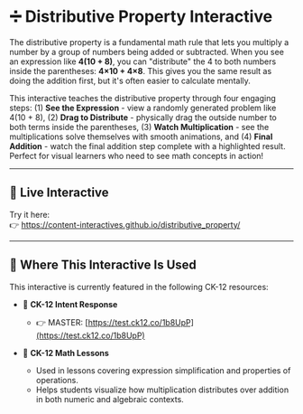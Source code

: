# ➗ Distributive Property Interactive

The distributive property is a fundamental math rule that lets you multiply a number by a group of numbers being added or subtracted. When you see an expression like **4(10 + 8)**, you can "distribute" the 4 to both numbers inside the parentheses: **4×10 + 4×8**. This gives you the same result as doing the addition first, but it's often easier to calculate mentally.

This interactive teaches the distributive property through four engaging steps: (1) **See the Expression** - view a randomly generated problem like 4(10 + 8), (2) **Drag to Distribute** - physically drag the outside number to both terms inside the parentheses, (3) **Watch Multiplication** - see the multiplications solve themselves with smooth animations, and (4) **Final Addition** - watch the final addition step complete with a highlighted result. Perfect for visual learners who need to see math concepts in action!

---

## 🔗 Live Interactive

Try it here:  
👉 https://content-interactives.github.io/distributive_property/

---

## 📍 Where This Interactive Is Used

This interactive is currently featured in the following CK-12 resources:

- 📘 **CK-12 Intent Response**  
  - 👉 MASTER: [https://test.ck12.co/1b8UpP](https://test.ck12.co/1b8UpP)

- 🧮 **CK-12 Math Lessons**  
  - Used in lessons covering expression simplification and properties of operations.  
  - Helps students visualize how multiplication distributes over addition in both numeric and algebraic contexts.
